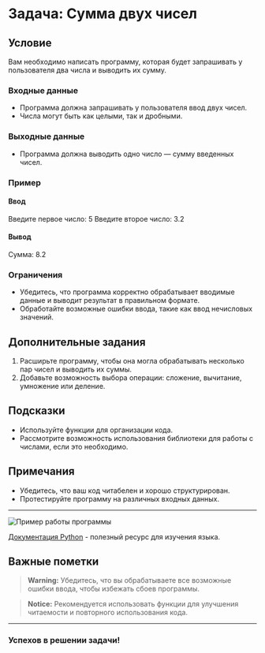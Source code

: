 # Задача: Сумма двух чисел

## Условие

Вам необходимо написать программу, которая будет запрашивать у пользователя два числа и выводить их сумму.

### Входные данные

- Программа должна запрашивать у пользователя ввод двух чисел. 
- Числа могут быть как целыми, так и дробными.

### Выходные данные

- Программа должна выводить одно число — сумму введенных чисел.

### Пример

#### Ввод
Введите первое число: 5 Введите второе число: 3.2



#### Вывод
Сумма: 8.2


### Ограничения

- Убедитесь, что программа корректно обрабатывает вводимые данные и выводит результат в правильном формате.
- Обработайте возможные ошибки ввода, такие как ввод нечисловых значений.

## Дополнительные задания

1. Расширьте программу, чтобы она могла обрабатывать несколько пар чисел и выводить их суммы.
2. Добавьте возможность выбора операции: сложение, вычитание, умножение или деление.

## Подсказки

- Используйте функции для организации кода.
- Рассмотрите возможность использования библиотеки для работы с числами, если это необходимо.

## Примечания

- Убедитесь, что ваш код читабелен и хорошо структурирован.
- Протестируйте программу на различных входных данных.

---

![Пример работы программы](https://www.universalmetalcorporation.com/wp-content/uploads/2021/10/rtj.jpg)

[Документация Python](https://docs.python.org/3/) - полезный ресурс для изучения языка.

## Важные пометки

> **Warning:** Убедитесь, что вы обрабатываете все возможные ошибки ввода, чтобы избежать сбоев программы.

> **Notice:** Рекомендуется использовать функции для улучшения читаемости и повторного использования кода.

---

### Успехов в решении задачи!